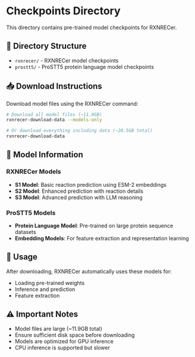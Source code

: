 # Checkpoints Directory

This directory contains pre-trained model checkpoints for RXNRECer.

## 📁 Directory Structure

- `rxnrecer/` - RXNRECer model checkpoints
- `prostt5/` - ProSTT5 protein language model checkpoints

## 📥 Download Instructions

Download model files using the RXNRECer command:

```bash
# Download all model files (~11.9GB)
rxnrecer-download-data --models-only

# Or download everything including data (~20.5GB total)
rxnrecer-download-data
```

## 🧠 Model Information

### RXNRECer Models
- **S1 Model**: Basic reaction prediction using ESM-2 embeddings
- **S2 Model**: Enhanced prediction with reaction details  
- **S3 Model**: Advanced prediction with LLM reasoning

### ProSTT5 Models
- **Protein Language Model**: Pre-trained on large protein sequence datasets
- **Embedding Models**: For feature extraction and representation learning

## 🚀 Usage

After downloading, RXNRECer automatically uses these models for:
- Loading pre-trained weights
- Inference and prediction
- Feature extraction

## ⚠️ Important Notes

- Model files are large (~11.9GB total)
- Ensure sufficient disk space before downloading
- Models are optimized for GPU inference
- CPU inference is supported but slower

